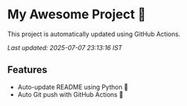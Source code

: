 # My Awesome Project 🚀

This project is automatically updated using GitHub Actions.

_Last updated: 2025-07-07 23:13:16 IST_

## Features
- Auto-update README using Python 🐍
- Auto Git push with GitHub Actions 🤖
